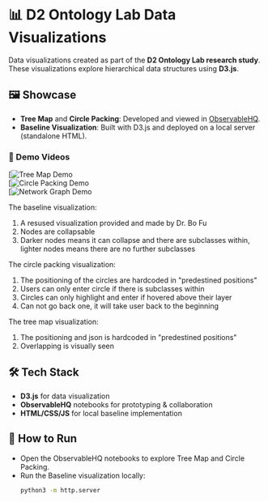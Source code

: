 # 📊 D2 Ontology Lab Data Visualizations

Data visualizations created as part of the **D2 Ontology Lab research study**.  
These visualizations explore hierarchical data structures using **D3.js**.

## 🖼️ Showcase

- **Tree Map** and **Circle Packing**: Developed and viewed in [ObservableHQ](https://observablehq.com).  
- **Baseline Visualization**: Built with D3.js and deployed on a local server (standalone HTML).  

### 🎥 Demo Videos
[![Tree Map Demo](https://youtu.be/3mEUm3YyM54)  
[![Circle Packing Demo](https://youtu.be/2TzsnzGQRoY)  
[![Network Graph Demo](https://youtu.be/I9XvBcPzfns)  

The baseline visualization:
1. A resused visualization provided and made by Dr. Bo Fu
2. Nodes are collapsable
3. Darker nodes means it can collapse and there are subclasses within, lighter nodes means there are no further subclasses

The circle packing visualization:
1. The positioning of the circles are hardcoded in "predestined positions"
2. Users can only enter circle if there is subclasses within
3. Circles can only highlight and enter if hovered above their layer
4. Can not go back one, it will take user back to the beginning

The tree map visualization:
1. The positioning and json is hardcoded in "predestined positions"
2. Overlapping is visually seen

## 🛠️ Tech Stack
- **D3.js** for data visualization  
- **ObservableHQ** notebooks for prototyping & collaboration  
- **HTML/CSS/JS** for local baseline implementation  

## 🚀 How to Run
- Open the ObservableHQ notebooks to explore Tree Map and Circle Packing.  
- Run the Baseline visualization locally:  
  ```bash
  python3 -m http.server
